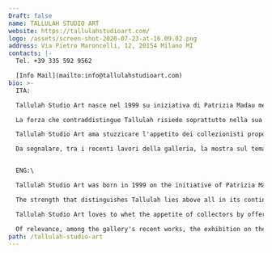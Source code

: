 ```yaml
---
Draft: false
name: TALLULAH STUDIO ART
website: https://tallulahstudioart.com/
logo: /assets/screen-shot-2020-07-23-at-16.09.02.png
address: Via Pietro Maroncelli, 12, 20154 Milano MI
contacts: |-
  Tel. +39 335 592 9562

  [Info Mail](mailto:info@tallulahstudioart.com)
bio: >-
  ITA:

  Tallulah Studio Art nasce nel 1999 su iniziativa di Patrizia Madau mente creativa, consulente di arte, design e fotografia. Da sempre alla ricerca di giovani talenti emergenti, dedica attenzione alle proposte delle nuove generazioni, promuovendo forma e materia nel design e nell’arte contemporanea.

  La forza che contraddistingue Tallulah risiede soprattutto nella sua continua evoluzione estetica e nella capacità di esprimere sempre e concretamente i risultati di una ricerca costante, rispettando le diversità in ogni loro espressione.

  Tallulah Studio Art ama stuzzicare l'appetito dei collezionisti proponendo opere di indiscussa creatività e valenza artistica e si impegna inoltre a facilitare i primi passi dei nuovi acquirenti nel mondo dell'arte.

  Da segnalare, tra i recenti lavori della galleria, la mostra sul tema “Change - The Imaginative cells ” a supporto della comunità LGBT in collaborazione con Arcus Pride Art Milano - per Clifford Chance. Tallulah Studio collabora con giovani artisti presenti nel recente panorama internazionale come Donatella Izzo, Federico Unia, Donata Clovis, Federica Angelino, Patrick Corrado,, Riccardo Bonfadini, Floris Andrea, Ian Gamache, Fabio Roncato, Andrea Milano, Maria Giovanna Morelli, Donata Clovis, Daria Dziecielewska Mc Douglas, Jono Nussbaum, Jordi Suñé Ferrús, Furio Agiman, Claudio Magrassi, Michele Ardito, Mauro Vettore, Giampiero Gasparini. 


  ENG:\

  Tallulah Studio Art was born in 1999 on the initiative of Patrizia Madau creative mind, consultant on art, design and photography. Always looking for emerging young talents, it pays attention to the proposals of the new generations, promoting forms and materials in design and contemporary art.

  The strength that distinguishes Tallulah lies above all in its continuous aesthetic evolution and in the ability to always and concretely express the results of constant research, respecting the diversity in all its expressions.

  Tallulah Studio Art loves to whet the appetite of collectors by offering works of undisputed creativity and artistic value and it is also committed to facilitating the first steps of new buyers in the world of art.

  Of relevance, among the gallery's recent works, the exhibition on the theme "Change - The Imaginative cells" in support of the LGBT community in collaboration with Arcus Pride Art Milan - for Clifford Chance. Tallulah Studio collaborates with young artists present in the recent international panorama such as Donatella Izzo, Federico Unia, Donata Clovis, Federica Angelino, Patrick Corrado ,, Riccardo Bonfadini, Floris Andrea, Ian Gamache, Fabio Roncato, Andrea Milano, Maria Giovanna Morelli, Donata Clovis, Daria Dziecielewska Mc Douglas, Jono Nussbaum, Jordi Suñé Ferrús, Furio Agiman, Claudio Magrassi, Michele Ardito, Mauro Vettore, Giampiero Gasparini.
path: /tallulah-studio-art
---
```

